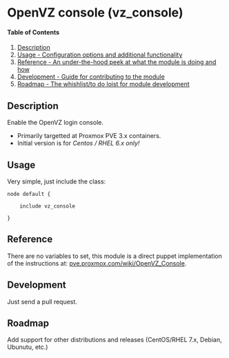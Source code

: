 # OpenVZ console (vz_console)

#### Table of Contents

1. [Description](#description)
1. [Usage - Configuration options and additional functionality](#usage)
1. [Reference - An under-the-hood peek at what the module is doing and how](#reference)
1. [Development - Guide for contributing to the module](#development)
1. [Roadmap - The whishlist/to do loist for module development](#roadmap)

## Description

Enable the OpenVZ login console.

 * Primarily targetted at Proxmox PVE 3.x containers.
 * Initial version is for *Centos / RHEL 6.x only!*


## Usage

Very simple, just include the class:

```
node default {

    include vz_console

}
```

## Reference

There are no variables to set, this module is a direct puppet implementation of the instructions at: [pve.proxmox.com/wiki/OpenVZ_Console](https://pve.proxmox.com/wiki/OpenVZ_Console).

## Development

Just send a pull request.

## Roadmap

Add support for other distributions and releases (CentOS/RHEL 7.x, Debian, Ubunutu, etc.)
